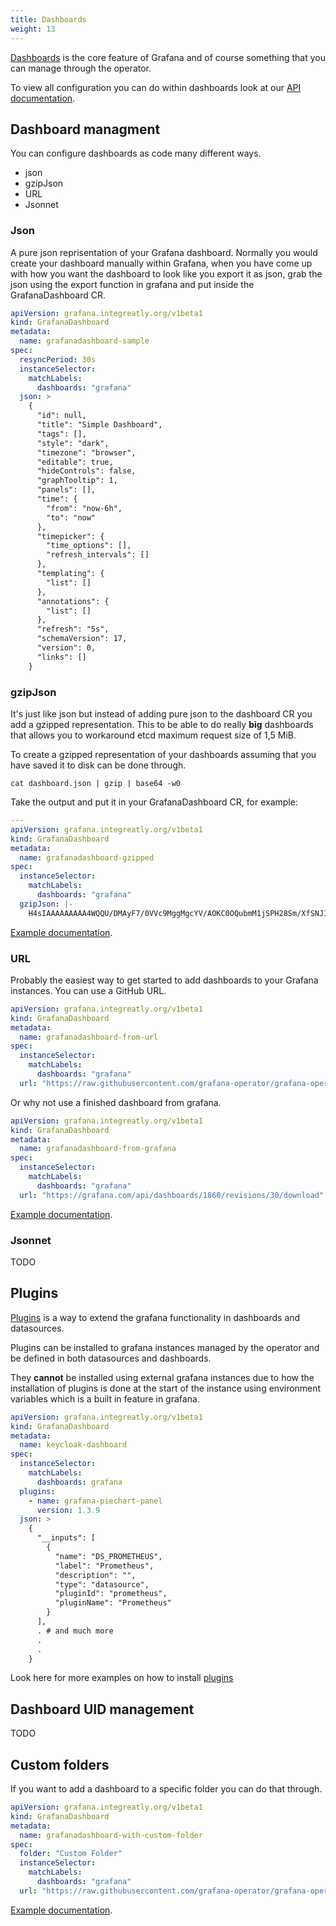 ```yaml
---
title: Dashboards
weight: 13
---
```


[Dashboards](https://grafana.com/docs/grafana/latest/dashboards/) is the core feature of Grafana and of course something that you can manage through the operator.

To view all configuration you can do within dashboards look at our [API documentation](../api/#grafanadashboardspec).

## Dashboard managment

You can configure dashboards as code many different ways.

- json
- gzipJson
- URL
- Jsonnet

### Json

A pure json reprisentation of your Grafana dashboard.
Normally you would create your dashboard manually within Grafana, when you have come up with how you want the dashboard to look like you export it as json,
grab the json using the export function in grafana and put inside the GrafanaDashboard CR.

```yaml
apiVersion: grafana.integreatly.org/v1beta1
kind: GrafanaDashboard
metadata:
  name: grafanadashboard-sample
spec:
  resyncPeriod: 30s
  instanceSelector:
    matchLabels:
      dashboards: "grafana"
  json: >
    {
      "id": null,
      "title": "Simple Dashboard",
      "tags": [],
      "style": "dark",
      "timezone": "browser",
      "editable": true,
      "hideControls": false,
      "graphTooltip": 1,
      "panels": [],
      "time": {
        "from": "now-6h",
        "to": "now"
      },
      "timepicker": {
        "time_options": [],
        "refresh_intervals": []
      },
      "templating": {
        "list": []
      },
      "annotations": {
        "list": []
      },
      "refresh": "5s",
      "schemaVersion": 17,
      "version": 0,
      "links": []
    }
```

### gzipJson

It's just like json but instead of adding pure json to the dashboard CR you add a gzipped representation.
This to be able to do really **big** dashboards that allows you to workaround etcd maximum request size of 1,5 MiB.

To create a gzipped representation of your dashboards assuming that you have saved it to disk can be done through.

```shell
cat dashboard.json | gzip | base64 -w0
```

Take the output and put it in your GrafanaDashboard CR, for example:

```yaml
---
apiVersion: grafana.integreatly.org/v1beta1
kind: GrafanaDashboard
metadata:
  name: grafanadashboard-gzipped
spec:
  instanceSelector:
    matchLabels:
      dashboards: "grafana"
  gzipJson: |-
    H4sIAAAAAAAAA4WQQU/DMAyF7/0VVc9MggMgcYV/AOKC0OQubmM1jSPH28Sm/XfSNJ1WcaA3f+/l+dXnqk5fQ6Z5qf3eubt5VlKHCTXvNAaH9RtE2zKI2fQnCgFNsxihj8n39V3mqD/zQwMyXE004ol95q3wMaIsEhpSaPMTlT0WasngK3sVdlN6By4uUi8Q7AezUwpJeig4gEe3ajItTfM5T5l0wuNUwfNx82RLg9nLhTeZXW4iAu2GVHcVNPEtByX2tyuzJtgJRrslrygHKJ3WsZhuCkq+X8c6ivrXDd6zwrLrX3vZP/3PY1yuHHcWR/hEiSlmutpzEQ5XdF+IIz+Uzpeq+gWtMMT1HwIAAA==
```

[Example documentation](../examples/dashboard_gzipped/readme).

### URL

Probably the easiest way to get started to add dashboards to your Grafana instances.
You can use a GitHub URL.

```yaml
apiVersion: grafana.integreatly.org/v1beta1
kind: GrafanaDashboard
metadata:
  name: grafanadashboard-from-url
spec:
  instanceSelector:
    matchLabels:
      dashboards: "grafana"
  url: "https://raw.githubusercontent.com/grafana-operator/grafana-operator/master/examples/dashboard_from_url/dashboard.json"
```

Or why not use a finished dashboard from grafana.

```yaml
apiVersion: grafana.integreatly.org/v1beta1
kind: GrafanaDashboard
metadata:
  name: grafanadashboard-from-grafana
spec:
  instanceSelector:
    matchLabels:
      dashboards: "grafana"
  url: "https://grafana.com/api/dashboards/1860/revisions/30/download"
```

[Example documentation](../examples/dashboard_from_url/readme).

### Jsonnet

TODO

## Plugins

[Plugins](https://grafana.com/grafana/plugins/) is a way to extend the grafana functionality in dashboards and datasources.

Plugins can be installed to grafana instances managed by the operator and be defined in both datasources and dashboards.

They **cannot** be installed using external grafana instances due to how the installation of plugins is done at the start of the instance using environment variables which is a built in feature in grafana.

```yaml
apiVersion: grafana.integreatly.org/v1beta1
kind: GrafanaDashboard
metadata:
  name: keycloak-dashboard
spec:
  instanceSelector:
    matchLabels:
      dashboards: grafana
  plugins:
    - name: grafana-piechart-panel
      version: 1.3.9
  json: >
    {
      "__inputs": [
        {
          "name": "DS_PROMETHEUS",
          "label": "Prometheus",
          "description": "",
          "type": "datasource",
          "pluginId": "prometheus",
          "pluginName": "Prometheus"
        }
      ],
      . # and much more
      .
      .
    }
```

Look here for more examples on how to install [plugins](../examples/plugins/readme)

## Dashboard UID management

TODO

## Custom folders

If you want to add a dashboard to a specific folder you can do that through.

```yaml
apiVersion: grafana.integreatly.org/v1beta1
kind: GrafanaDashboard
metadata:
  name: grafanadashboard-with-custom-folder
spec:
  folder: "Custom Folder"
  instanceSelector:
    matchLabels:
      dashboards: "grafana"
  url: "https://raw.githubusercontent.com/grafana-operator/grafana-operator/master/examples/dashboard_from_url/dashboard.json"
```

[Example documentation](../examples/dashboard_with_custom_folder/readme).
